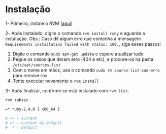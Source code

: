 # Instalação

1- Primeiro, instale o RVM ([aqui](https://rvm.io/))

2- Após instalado, digite o comando `rvm install ruby` e aguarde a instalação.
Obs.: Caso dê algum erro que contenha a mensagem `Requirements installation failed with status: 100.`, siga esses passos:
 1. Digite o comando `sudo apt-get update` e espere atualizar tudo
 1. Pegue os casos que deram erro (404 e etc), e procure-os na pasta `/etc/apt/sources.list`
 1. Com o nome em mãos, use o comando `sudo rm source-list-com-erro` para remove-los
 1. Tente executar novamente o `rvm install`

3- Após finalizar, confirme se está instalado com `rvm list`:
```sh
rvm rubies

=* ruby-2.4.0 [ x86_64 ]

# => - current
# =* - current && default
#  * - default
```

